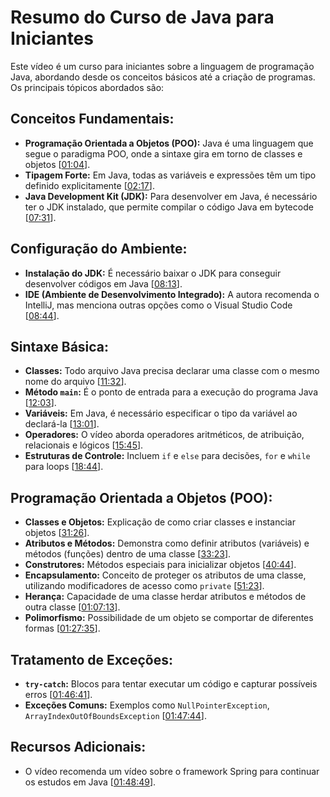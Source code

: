 # Resumo do Curso de Java para Iniciantes

Este vídeo é um curso para iniciantes sobre a linguagem de programação Java, abordando desde os conceitos básicos até a criação de programas. Os principais tópicos abordados são:

## Conceitos Fundamentais:

* **Programação Orientada a Objetos (POO):** Java é uma linguagem que segue o paradigma POO, onde a sintaxe gira em torno de classes e objetos \[[01:04](http://www.youtube.com/watch?v=nODe5lFcGpg&t=64)\].
* **Tipagem Forte:** Em Java, todas as variáveis e expressões têm um tipo definido explicitamente \[[02:17](http://www.youtube.com/watch?v=nODe5lFcGpg&t=137)\].
* **Java Development Kit (JDK):** Para desenvolver em Java, é necessário ter o JDK instalado, que permite compilar o código Java em bytecode \[[07:31](http://www.youtube.com/watch?v=nODe5lFcGpg&t=451)\].

## Configuração do Ambiente:

* **Instalação do JDK:** É necessário baixar o JDK para conseguir desenvolver códigos em Java \[[08:13](http://www.youtube.com/watch?v=nODe5lFcGpg&t=493)\].
* **IDE (Ambiente de Desenvolvimento Integrado):** A autora recomenda o IntelliJ, mas menciona outras opções como o Visual Studio Code \[[08:44](http://www.youtube.com/watch?v=nODe5lFcGpg&t=524)\].

## Sintaxe Básica:

* **Classes:** Todo arquivo Java precisa declarar uma classe com o mesmo nome do arquivo \[[11:32](http://www.youtube.com/watch?v=nODe5lFcGpg&t=692)\].
* **Método `main`:** É o ponto de entrada para a execução do programa Java \[[12:03](http://www.youtube.com/watch?v=nODe5lFcGpg&t=723)\].
* **Variáveis:** Em Java, é necessário especificar o tipo da variável ao declará-la \[[13:01](http://www.youtube.com/watch?v=nODe5lFcGpg&t=781)\].
* **Operadores:** O vídeo aborda operadores aritméticos, de atribuição, relacionais e lógicos \[[15:45](http://www.youtube.com/watch?v=nODe5lFcGpg&t=945)\].
* **Estruturas de Controle:** Incluem `if` e `else` para decisões, `for` e `while` para loops \[[18:44](http://www.youtube.com/watch?v=nODe5lFcGpg&t=1124)\].

## Programação Orientada a Objetos (POO):

* **Classes e Objetos:** Explicação de como criar classes e instanciar objetos \[[31:26](http://www.youtube.com/watch?v=nODe5lFcGpg&t=1886)\].
* **Atributos e Métodos:** Demonstra como definir atributos (variáveis) e métodos (funções) dentro de uma classe \[[33:23](http://www.youtube.com/watch?v=nODe5lFcGpg&t=2003)\].
* **Construtores:** Métodos especiais para inicializar objetos \[[40:44](http://www.youtube.com/watch?v=nODe5lFcGpg&t=2444)\].
* **Encapsulamento:** Conceito de proteger os atributos de uma classe, utilizando modificadores de acesso como `private` \[[51:23](http://www.youtube.com/watch?v=nODe5lFcGpg&t=3083)\].
* **Herança:** Capacidade de uma classe herdar atributos e métodos de outra classe \[[01:07:13](http://www.youtube.com/watch?v=nODe5lFcGpg&t=4033)\].
* **Polimorfismo:** Possibilidade de um objeto se comportar de diferentes formas \[[01:27:35](http://www.youtube.com/watch?v=nODe5lFcGpg&t=5255)\].

## Tratamento de Exceções:

* **`try-catch`:** Blocos para tentar executar um código e capturar possíveis erros \[[01:46:41](http://www.youtube.com/watch?v=nODe5lFcGpg&t=6401)\].
* **Exceções Comuns:** Exemplos como `NullPointerException`, `ArrayIndexOutOfBoundsException` \[[01:47:44](http://www.youtube.com/watch?v=nODe5lFcGpg&t=6464)\].

## Recursos Adicionais:

* O vídeo recomenda um vídeo sobre o framework Spring para continuar os estudos em Java \[[01:48:49](http://www.youtube.com/watch?v=nODe5lFcGpg&t=6529)\].